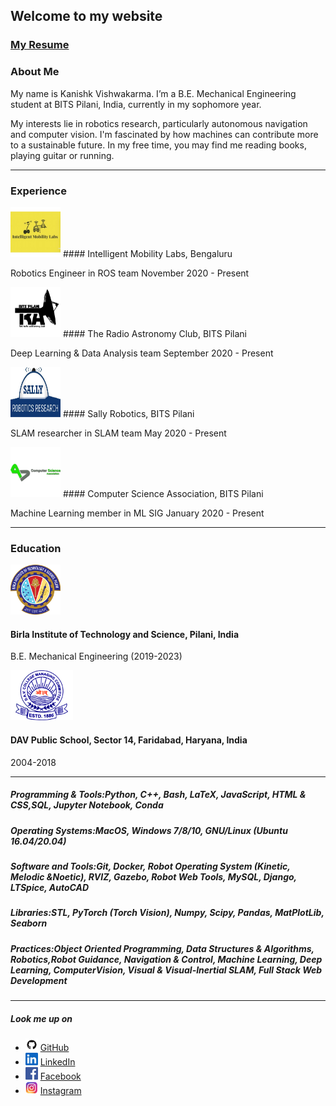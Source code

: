 ## Welcome to my website

### [My Resume](https://www.overleaf.com/read/hrdhdsjjkcgn)


### About Me

My name is Kanishk Vishwakarma. I’m a B.E. Mechanical Engineering student at BITS Pilani, India, currently in my sophomore year. 

My interests lie in robotics research, particularly autonomous navigation and computer vision. I'm fascinated by how machines can contribute more to a sustainable future. In my free time, you may find me reading books, playing guitar or running.


___


### Experience



<img src="img/iml.png" class="img-responsive" alt="" width="80" height="80" />
#### Intelligent Mobility Labs, Bengaluru

Robotics Engineer in ROS team
November 2020 - Present



<img src="img/trac.png" class="img-responsive" alt="" width="80" height="80" />
#### The Radio Astronomy Club, BITS Pilani

Deep Learning & Data Analysis team
September 2020 - Present



<img src="img/sally.png" class="img-responsive" alt="" width="80" height="80" />
#### Sally Robotics, BITS Pilani

SLAM researcher in SLAM team
May 2020 - Present



<img src="img/csa.png" class="img-responsive" alt="" width="80" height="80" />
#### Computer Science Association, BITS Pilani

Machine Learning member in ML SIG
January 2020 - Present

___

### Education

<img src="img/bits.png" class="img-responsive" alt="" width="80" height="80" />

#### Birla Institute of Technology and Science, Pilani, India

B.E. Mechanical Engineering (2019-2023)

<img src="img/dav.png" class="img-responsive" alt="" width="100" height="80" />

#### DAV Public School, Sector 14, Faridabad, Haryana, India

2004-2018

___


##### Programming & Tools:Python, C++, Bash, LaTeX, JavaScript, HTML & CSS,SQL, Jupyter Notebook, Conda

##### Operating Systems:MacOS, Windows 7/8/10, GNU/Linux (Ubuntu 16.04/20.04)

##### Software and Tools:Git, Docker, Robot Operating System (Kinetic, Melodic &Noetic), RVIZ, Gazebo, Robot Web Tools, MySQL, Django, LTSpice, AutoCAD

##### Libraries:STL, PyTorch (Torch Vision), Numpy, Scipy, Pandas, MatPlotLib, Seaborn

##### Practices:Object Oriented Programming, Data Structures & Algorithms, Robotics,Robot Guidance, Navigation & Control, Machine Learning, Deep Learning, ComputerVision, Visual & Visual-Inertial SLAM, Full Stack Web Development



___


##### Look me up on
- <img src="img/github.png" class="img-responsive" alt="" width="20" height="20" /> [GitHub](https://github.com/kanishk598)
- <img src="img/linkedin.png" class="img-responsive" alt="" width="20" height="20" /> [LinkedIn](https://www.linkedin.com/in/kanishk-vishwakarma-880457190/)
- <img src="img/facebook.png" class="img-responsive" alt="" width="20" height="20" /> [Facebook](https://www.facebook.com/kanishk.vishwakarma.3/)
- <img src="img/insta.png" class="img-responsive" alt="" width="20" height="20" /> [Instagram](https://www.instagram.com/konixboi/)

